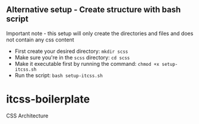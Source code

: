 ## Alternative setup - Create structure with bash script
Important note -  this setup will only create the directories and files and does not contain any css content
- First create your desired directory: `mkdir scss`
- Make sure you're in the `scss` directory: `cd scss`
- Make it executable first by running the command: `chmod +x setup-itcss.sh`
- Run the script: `bash setup-itcss.sh`


# itcss-boilerplate
CSS Architecture
